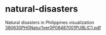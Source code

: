# natural-disasters
Natural disasters in Philippines visualization 
[380630PH0Natur1ver0P08487001PUBLIC1.pdf](https://github.com/HoangGiangTruong/natural-disasters/files/10024240/380630PH0Natur1ver0P08487001PUBLIC1.pdf)
